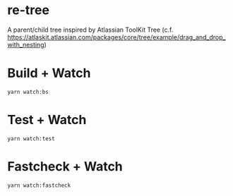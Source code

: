 # re-tree

A parent/child tree inspired by Atlassian ToolKit Tree (c.f. https://atlaskit.atlassian.com/packages/core/tree/example/drag_and_drop_with_nesting)

# Build + Watch

```
yarn watch:bs
```

# Test + Watch

```
yarn watch:test
```

# Fastcheck + Watch

```
yarn watch:fastcheck
```
